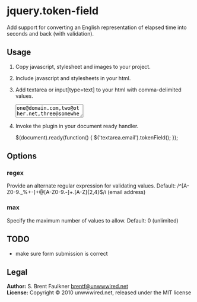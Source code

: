 # jquery.token-field

Add support for converting an English representation of elapsed time into seconds and back (with validation).

## Usage

1. Copy javascript, stylesheet and images to your project.

2. Include javascript and stylesheets in your html.

    <script src="/javascripts/jquery.js" type="text/javascript"></script>
    <script src="/javascripts/jquery.token-field.js" type="text/javascript"></script>
    <link rel="stylesheet" href="/stylesheets/token-field.css" type="text/css" media="screen">

3. Add textarea or input[type=text] to your html with comma-delimited values.

    <textarea class='email'>one@domain.com,two@other.net,three@somewhere.ca</textarea>

4. Invoke the plugin in your document ready handler.

    $(document).ready(function() {
      $('textarea.email').tokenField();
    });

## Options

### regex
Provide an alternate regular expression for validating values.
Default: /^[A-Z0-9._%+-]+@[A-Z0-9.-]+\.[A-Z]{2,4}$/i (email address)

### max
Specify the maximum number of values to allow.
Default: 0 (unlimited)

## TODO

* make sure form submission is correct

## Legal

**Author:** S. Brent Faulkner <brentf@unwwwired.net>  
**License:** Copyright &copy; 2010 unwwwired.net, released under the MIT license